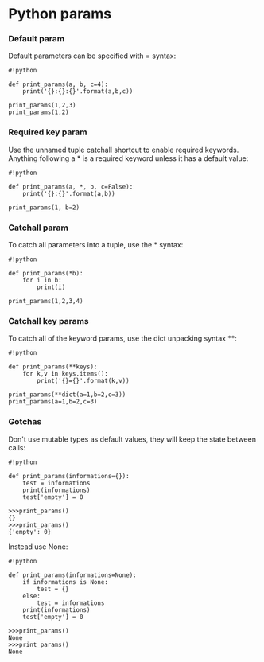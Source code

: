 # Python params #

### Default param ###
Default parameters can be specified with = syntax:
```
#!python

def print_params(a, b, c=4):
    print('{}:{}:{}'.format(a,b,c))

print_params(1,2,3)
print_params(1,2)
```


### Required key param ###
Use the unnamed tuple catchall shortcut to enable required keywords.
Anything following a * is a required keyword unless it has a default value:
```
#!python

def print_params(a, *, b, c=False):
    print('{}:{}'.format(a,b))

print_params(1, b=2)
```

    
### Catchall param ###
To catch all parameters into a tuple, use the * syntax:
```
#!python

def print_params(*b):
    for i in b:
        print(i)
    
print_params(1,2,3,4)
```


### Catchall key params ###
To catch all of the keyword params, use the dict unpacking syntax **:
```
#!python

def print_params(**keys):
    for k,v in keys.items():
        print('{}={}'.format(k,v))
    
print_params(**dict(a=1,b=2,c=3))
print_params(a=1,b=2,c=3)
```

### Gotchas ###
Don't use mutable types as default values, they will keep the state between calls:
```
#!python

def print_params(informations={}):
    test = informations
    print(informations)
    test['empty'] = 0

>>>print_params()
{}
>>>print_params()
{'empty': 0} 
```

Instead use None:
```
#!python

def print_params(informations=None):
    if informations is None:
        test = {}
    else:
        test = informations
    print(informations)
    test['empty'] = 0

>>>print_params()
None
>>>print_params()
None
```
